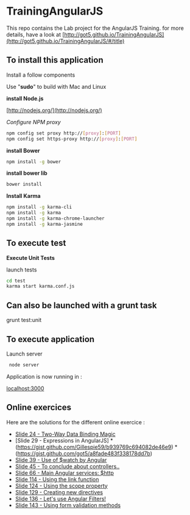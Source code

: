 TrainingAngularJS
=================

This repo  contains the Lab project for the AngularJS Training.
for more details, have a look at [http://got5.github.io/TrainingAngularJS](http://got5.github.io/TrainingAngularJS/#/title)

## To install this application

Install a follow components

Use "**sudo**" to build with Mac and Linux

**install Node.js**

[http://nodejs.org/](http://nodejs.org/)

_Configure NPM proxy_
```bash
npm config set proxy http://[proxy]:[PORT]
npm config set https-proxy http://[proxy]:[PORT]
```

**install Bower**
```bash
npm install -g bower
```

**install bower lib**
```bash
bower install
```

**Install Karma**
```bash
npm install -g karma-cli
npm install -g karma
npm install -g karma-chrome-launcher
npm install -g karma-jasmine
```

## To execute test

**Execute Unit Tests**

launch tests
 ```bash
cd test
karma start karma.conf.js
 ```

## Can also be launched with a grunt task
grunt test:unit

## To execute application

Launch server
```bash
 node server
```

Application is now running in :

[localhost:3000](localhost:3000)

## Online exercices
Here are the solutions for the different online exercice : 

* [Slide 24 - Two-Way Data Binding Magic](https://gist.github.com/got5/d699b5a4362d057fe995)
* [Slide 29 - Expressions in AngularJS] 
	*(https://gist.github.com/Gillespie59/b939769c694082de46e9)
	*(https://gist.github.com/got5/a8fade483f338178dd7b) 
* [Slide 39 - Use of $watch by Angular](https://gist.github.com/got5/a19fe6e66c3c9c927fad)
* [Slide 45 - To conclude about controllers..](https://gist.github.com/Gillespie59/e9449f640618ce7e962f)
* [Slide 66 - Main Angular services: $http](https://gist.github.com/Gillespie59/99ee21dbf972454d01d9)
* [Slide 114 - Using the link function](https://gist.github.com/Gillespie59/1662dafec3c751ecb8a1)
* [Slide 124 - Using the scope property](https://gist.github.com/Gillespie59/b8456da17b466b4ec48a)
* [Slide 129 - Creating new directives](https://gist.github.com/Gillespie59/83721133ea613e8f590e)
* [Slide 136 - Let's use Angular Filters!](https://gist.github.com/Gillespie59/14e45c646d3823778148)
* [Slide 143 - Using form validation methods](https://gist.github.com/Gillespie59/d5fb574a13cd6ca1b9ac)




